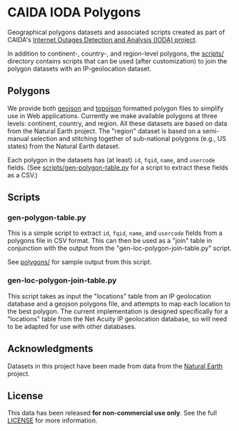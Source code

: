 # CAIDA IODA Polygons

Geographical polygons datasets and associated scripts created as part of CAIDA's
[Internet Outages Detection and Analysis (IODA) project](https://ioda.caida.org).

In addition to continent-, country-, and region-level polygons, the
[scripts/](scripts/) directory contains scripts that can be used (after
customization) to join the polygon datasets with an IP-geolocation dataset.

## Polygons

We provide both [geojson](geojson/) and [topojson](topojson/) formatted polygon
files to simplify use in Web applications. Currently we make available polygons
at three levels: continent, country, and region. All these datasets are based on
data from the Natural Earth project. The "region" dataset is based on a
semi-manual selection and stitching together of sub-national polygons (e.g., US
states) from the Natural Earth dataset.

Each polygon in the datasets has (at least) `id`, `fqid`, `name`, and `usercode`
fields. (See [scripts/gen-polygon-table.py](scripts/gen-polygon-table.py) for a
script to extract these fields as a CSV.)

## Scripts

### gen-polygon-table.py

This is a simple script to extract `id`, `fqid`, `name`, and `usercode` fields
from a polygons file in CSV format. This can then be used as a "join" table in
conjunction with the output from the "gen-loc-polygon-join-table.py" script.

See [polygons/](polygons/) for sample output from this script.

### gen-loc-polygon-join-table.py

This script takes as input the "locations" table from an IP geolocation database
and a geojson polygons file, and attempts to map each location to the best
polygon. The current implementation is designed specifically for a "locations"
table from the Net Acuity IP geolocation database, so will need to be adapted
for use with other databases.

## Acknowledgments

Datasets in this project have been made from data from the
[Natural Earth](http://www.naturalearthdata.com/) project.

## License

This data has been released **for non-commercial use only**. See the full
[LICENSE](LICENSE) for more information.
